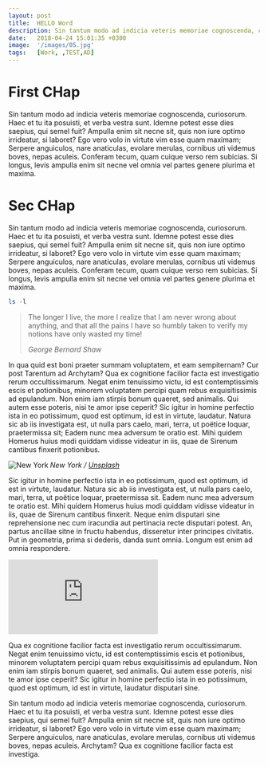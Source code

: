 ```yaml
---
layout: post
title:  HELLO Word
description: Sin tantum modo ad indicia veteris memoriae cognoscenda, curiosorum. Haec et tu ita posuisti, et verba vestra sunt. Idemne potest esse dies...
date:   2018-04-24 15:01:35 +0300
image:  '/images/05.jpg'
tags:   [Work, ,TEST,AD]
---
```


# First CHap
Sin tantum modo ad indicia veteris memoriae cognoscenda, curiosorum. Haec et tu ita posuisti, et verba vestra sunt. Idemne potest esse dies saepius, qui semel fuit? Ampulla enim sit necne sit, quis non iure optimo irrideatur, si laboret? Ego vero volo in virtute vim esse quam maximam; Serpere anguiculos, nare anaticulas, evolare merulas, cornibus uti videmus boves, nepas aculeis. Conferam tecum, quam cuique verso rem subicias. Si longus, levis ampulla enim sit necne vel omnia vel partes genere plurima et maxima.

# Sec CHap

Sin tantum modo ad indicia veteris memoriae cognoscenda, curiosorum. Haec et tu ita posuisti, et verba vestra sunt. Idemne potest esse dies saepius, qui semel fuit? Ampulla enim sit necne sit, quis non iure optimo irrideatur, si laboret? Ego vero volo in virtute vim esse quam maximam; Serpere anguiculos, nare anaticulas, evolare merulas, cornibus uti videmus boves, nepas aculeis. Conferam tecum, quam cuique verso rem subicias. Si longus, levis ampulla enim sit necne vel omnia vel partes genere plurima et maxima.


```Powershell
ls -l
```

> The longer I live, the more I realize that I am never wrong about anything, and that all the pains I have so humbly taken to verify my notions have only wasted my time!
>
> <cite>George Bernard Shaw</cite>

In qua quid est boni praeter summam voluptatem, et eam sempiternam? Cur post Tarentum ad Archytam? Qua ex cognitione facilior facta est investigatio rerum occultissimarum. Negat enim tenuissimo victu, id est contemptissimis escis et potionibus, minorem voluptatem percipi quam rebus exquisitissimis ad epulandum. Non enim iam stirpis bonum quaeret, sed animalis. Qui autem esse poteris, nisi te amor ipse ceperit? Sic igitur in homine perfectio ista in eo potissimum, quod est optimum, id est in virtute, laudatur. Natura sic ab iis investigata est, ut nulla pars caelo, mari, terra, ut poëtice loquar, praetermissa sit; Eadem nunc mea adversum te oratio est. Mihi quidem Homerus huius modi quiddam vidisse videatur in iis, quae de Sirenum cantibus finxerit potionibus.

![New York]({{site.baseurl}}/images/610.jpg)
*New York / [Unsplash](https://unsplash.com/)*

Sic igitur in homine perfectio ista in eo potissimum, quod est optimum, id est in virtute, laudatur. Natura sic ab iis investigata est, ut nulla pars caelo, mari, terra, ut poëtice loquar, praetermissa sit. Eadem nunc mea adversum te oratio est. Mihi quidem Homerus huius modi quiddam vidisse videatur in iis, quae de Sirenum cantibus finxerit. Neque enim disputari sine reprehensione nec cum iracundia aut pertinacia recte disputari potest. An, partus ancillae sitne in fructu habendus, disseretur inter principes civitatis. Put in geometria, prima si dederis, danda sunt omnia. Longum est enim ad omnia respondere.

<p><iframe src="https://www.youtube.com/embed/QyQ85DEVpbc" frameborder="0" allowfullscreen></iframe></p>

Qua ex cognitione facilior facta est investigatio rerum occultissimarum. Negat enim tenuissimo victu, id est contemptissimis escis et potionibus, minorem voluptatem percipi quam rebus exquisitissimis ad epulandum. Non enim iam stirpis bonum quaeret, sed animalis. Qui autem esse poteris, nisi te amor ipse ceperit? Sic igitur in homine perfectio ista in eo potissimum, quod est optimum, id est in virtute, laudatur disputari sine.

Sin tantum modo ad indicia veteris memoriae cognoscenda, curiosorum. Haec et tu ita posuisti, et verba vestra sunt. Idemne potest esse dies saepius, qui semel fuit? Ampulla enim sit necne sit, quis non iure optimo irrideatur, si laboret? Ego vero volo in virtute vim esse quam maximam; Serpere anguiculos, nare anaticulas, evolare merulas, cornibus uti videmus boves, nepas aculeis. Archytam? Qua ex cognitione facilior facta est investiga.